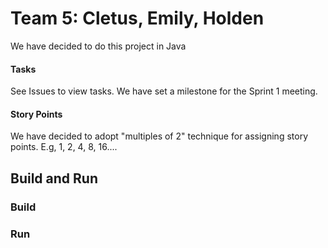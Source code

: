 # Team 5: Cletus, Emily, Holden

We have decided to do this project in Java

#### Tasks
See Issues to view tasks.
We have set a milestone for the Sprint 1 meeting.

#### Story Points
We have decided to adopt "multiples of 2" technique for assigning story points.
E.g, 1, 2, 4, 8, 16....

## Build and Run

### Build



### Run


